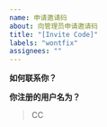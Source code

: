 ```yaml
---
name: 申请邀请码
about: 向管理员申请邀请码
title: "[Invite Code]"
labels: "wontfix"
assignees: ""
---
```


<!-- 在你写完所有内容后，请务必删除所有<!->之间的内容 -->

**如何联系你？**

<!-- 填入你的QQ -->

**你注册的用户名为？**

<!-- 填入你的皮肤站注册名 -->

<!-- 接下来这一行，请在CC这一行后新增空格@几位该区域的管理员 -->

> CC
